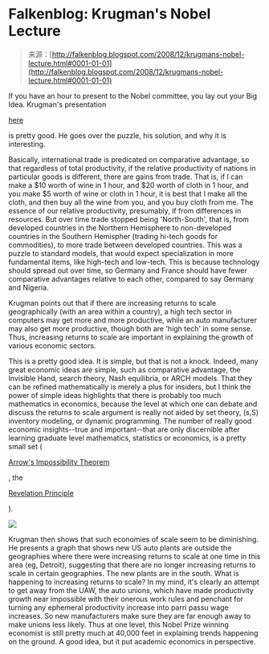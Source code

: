 <!--yml
category: 未分类
date: 2024-05-12 22:44:17
-->

# Falkenblog: Krugman's Nobel Lecture

> 来源：[http://falkenblog.blogspot.com/2008/12/krugmans-nobel-lecture.html#0001-01-01](http://falkenblog.blogspot.com/2008/12/krugmans-nobel-lecture.html#0001-01-01)

If you have an hour to present to the Nobel committee, you lay out your Big Idea. Krugman's presentation

[here](http://www.princeton.edu/~pkrugman/nobelslides.pdf)

is pretty good. He goes over the puzzle, his solution, and why it is interesting.

Basically, international trade is predicated on comparative advantage, so that regardless of total productivity, if the relative productivity of nations in particular goods is different, there are gains from trade. That is, if I can make a $10 worth of wine in 1 hour, and $20 worth of cloth in 1 hour, and you make $5 worth of wine or cloth in 1 hour, it is best that I make all the cloth, and then buy all the wine from you, and you buy cloth from me. The essence of our relative productivity, presumably, if from differences in resources. But over time trade stopped being 'North-South', that is, from developed countries in the Northern Hemisphere to non-developed countries in the Southern Hemispher (trading hi-tech goods for commodities), to more trade between developed countries. This was a puzzle to standard models, that would expect specialization in more fundamental items, like high-tech and low-tech. This is because technology should spread out over time, so Germany and France should have fewer comparative advantages relative to each other, compared to say Germany and Nigeria.

Krugman points out that if there are increasing returns to scale geographically (with an area within a country), a high tech sector in computers may get more and more productive, while an auto manufacturer may also get more productive, though both are 'high tech' in some sense. Thus, increasing returns to scale are important in explaining the growth of various economic sectors.

This is a pretty good idea. It is simple, but that is not a knock. Indeed, many great economic ideas are simple, such as comparative advantage, the Invisible Hand, search theory, Nash equilibria, or ARCH models. That they can be refined mathematically is merely a plus for insiders, but I think the power of simple ideas highlights that there is probably too much mathematics in economics, because the level at which one can debate and discuss the returns to scale argument is really not aided by set theory, (s,S) inventory modeling, or dynamic programming. The number of really good economic insights--true and important--that are only discernible after learning graduate level mathematics, statistics or economics, is a pretty small set (

[Arrow's Impossibility Theorem](http://en.wikipedia.org/wiki/Arrow%27s_impossibility_theorem)

, the

[Revelation Principle](http://en.wikipedia.org/wiki/Revelation_principle)

).

[![](img/0dd3d1f181f57e2713f77c35fc1fa3a5.png)](https://blogger.googleusercontent.com/img/b/R29vZ2xl/AVvXsEhiZpA3KrWhjcMevcZIoKu5RKGofgjvdop5QZhJLwW1_wIXgHPeKlxpfwft8NpX-1YYADBKizgyTT4qfXFApKn1XH65Cqk060SqNTZK2kk6BBuSF4l3SYs94DDtqQFNNzQQgcfKAA/s1600-h/auto.png)

Krugman then shows that such economies of scale seem to be diminishing. He presents a graph that shows new US auto plants are outside the geographies where there were increasing returns to scale at one time in this area (eg, Detroit), suggesting that there are no longer increasing returns to scale in certain geographies. The new plants are in the south. What is happening to increasing returns to scale? In my mind, it's clearly an attempt to get away from the UAW, the auto unions, which have made productivity growth near impossible with their onerous work rules and penchant for turning any ephemeral productivity increase into parri passu wage increases. So new manufacturers make sure they are far enough away to make unions less likely. Thus at one level, this Nobel Prize winning economist is still pretty much at 40,000 feet in explaining trends happening on the ground. A good idea, but it put academic economics in perspective.